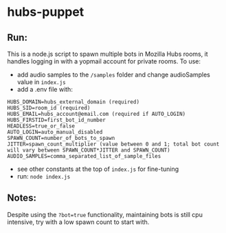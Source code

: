 # hubs-puppet
## Run:
This is a node.js script to spawn multiple bots in Mozilla Hubs rooms, it handles logging in with a yopmail account for private rooms.
To use:
* add audio samples to the `/samples` folder and change audioSamples value in `index.js`
* add a .env file with:
```
HUBS_DOMAIN=hubs_external_domain (required)
HUBS_SID=room_id (required)
HUBS_EMAIL=hubs_account@email.com (required if AUTO_LOGIN)
HUBS_FIRSTID=first_bot_id_number
HEADLESS=true_or_false
AUTO_LOGIN=auto_manual_disabled
SPAWN_COUNT=number_of_bots_to_spawn
JITTER=spawn_count_multiplier (value between 0 and 1; total bot count will vary between SPAWN_COUNT*JITTER and SPAWN_COUNT)
AUDIO_SAMPLES=comma_separated_list_of_sample_files
```
* see other constants at the top of `index.js` for fine-tuning
* run: `node index.js`

## Notes:
Despite using the `?bot=true` functionality, maintaining bots is still cpu intensive, try with a low spawn count to start with.
